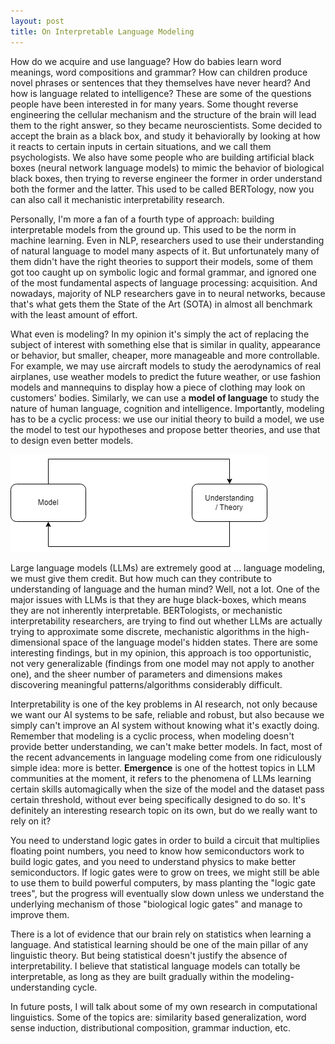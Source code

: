 ```yaml
---
layout: post
title: On Interpretable Language Modeling
---
```


How do we acquire and use language? How do babies learn word meanings, word compositions and grammar? How can children produce novel phrases or sentences that they themselves have never heard? And how is language related to intelligence? These are some of the questions people have been interested in for many years. Some thought reverse engineering the cellular mechanism and the structure of the brain will lead them to the right answer, so they became neuroscientists. Some decided to accept the brain as a black box, and study it behaviorally by looking at how it reacts to certain inputs in certain situations, and we call them psychologists. We also have some people who are building artificial black boxes (neural network language models) to mimic the behavior of biological black boxes, then trying to reverse engineer the former in order understand both the former and the latter. This used to be called BERTology, now you can also call it mechanistic interpretability research. 

Personally, I'm more a fan of a fourth type of approach: building interpretable models from the ground up. This used to be the norm in machine learning. Even in NLP, researchers used to use their understanding of natural language to model many aspects of it. But unfortunately many of them didn't have the right theories to support their models, some of them got too caught up on symbolic logic and formal grammar, and ignored one of the most fundamental aspects of language processing: acquisition. And nowadays, majority of NLP researchers gave in to neural networks, because that's what gets them the State of the Art (SOTA) in almost all benchmark with the least amount of effort.

What even is modeling? In my opinion it's simply the act of replacing the subject of interest with something else that is similar in quality, appearance or behavior, but smaller, cheaper, more manageable and more controllable. For example, we may use aircraft models to study the aerodynamics of real airplanes, use weather models to predict the future weather, or use fashion models and mannequins to display how a piece of clothing may look on customers' bodies. Similarly, we can use a **model of language** to study the nature of human language, cognition and intelligence. Importantly, modeling has to be a cyclic process: we use our initial theory to build a model, we use the model to test our hypotheses and propose better theories, and use that to design even better models. 

<img class="centered bg-white" src="https://raw.githubusercontent.com/DeMoriarty/DeMoriarty.github.io/master/images/modelig_cycle.png"/>  

Large language models (LLMs) are extremely good at ... language modeling, we must give them credit. But how much can they contribute to understanding of language and the human mind? Well, not a lot. One of the major issues with LLMs is that they are huge black-boxes, which means they are not inherently interpretable. BERTologists, or mechanistic interpretability researchers, are trying to find out whether LLMs are actually trying to approximate some discrete, mechanistic algorithms in the high-dimensional space of the language model's hidden states. There are some interesting findings, but in my opinion, this approach is too opportunistic, not very generalizable (findings from one model may not apply to another one), and the sheer number of parameters and dimensions makes discovering meaningful patterns/algorithms considerably difficult. 

Interpretability is one of the key problems in AI research, not only because we want our AI systems to be safe, reliable and robust, but also because we simply can't improve an AI system without knowing what it's exactly doing. Remember that modeling is a cyclic process, when modeling doesn't provide better understanding, we can't make better models. In fact, most of the recent advancements in language modeling come from one ridiculously simple idea: more is better. **Emergence** is one of the hottest topics in LLM communities at the moment, it refers to the phenomena of LLMs learning certain skills automagically when the size of the model and the dataset pass certain threshold, without ever being specifically designed to do so. It's definitely an interesting research topic on its own, but do we really want to rely on it?

You need to understand logic gates in order to build a circuit that multiplies floating point numbers, you need to know how semiconductors work to build logic gates, and you need to understand physics to make better semiconductors. If logic gates were to grow on trees, we might still be able to use them to build powerful computers, by mass planting the "logic gate trees", but the progress will eventually slow down unless we understand the underlying mechanism of those "biological logic gates" and manage to improve them.

There is a lot of evidence that our brain rely on statistics when learning a language. And statistical learning should be one of the main pillar of any linguistic theory. But being statistical doesn't justify the absence of interpretability. I believe that statistical language models can totally be interpretable, as long as they are built gradually within the modeling-understanding cycle.

In future posts, I will talk about some of my own research in computational linguistics. Some of the topics are: similarity based generalization, word sense induction, distributional composition, grammar induction, etc. 
